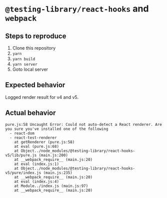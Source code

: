 # `@testing-library/react-hooks` and `webpack`

## Steps to reproduce

1. Clone this repository
1. `yarn`
1. `yarn build`
1. `yarn server`
1. Goto local server

## Expected behavior

Logged render result for v4 and v5.

## Actual behavior

```
pure.js:58 Uncaught Error: Could not auto-detect a React renderer. Are you sure you've installed one of the following
  - react-dom
  - react-test-renderer
    at getRenderer (pure.js:58)
    at eval (pure.js:68)
    at Object../node_modules/@testing-library/react-hooks-v5/lib/pure.js (main.js:200)
    at __webpack_require__ (main.js:20)
    at eval (index.js:1)
    at Object../node_modules/@testing-library/react-hooks-v5/pure/index.js (main.js:235)
    at __webpack_require__ (main.js:20)
    at eval (index.js:4)
    at Module../index.js (main.js:97)
    at __webpack_require__ (main.js:20)
```
